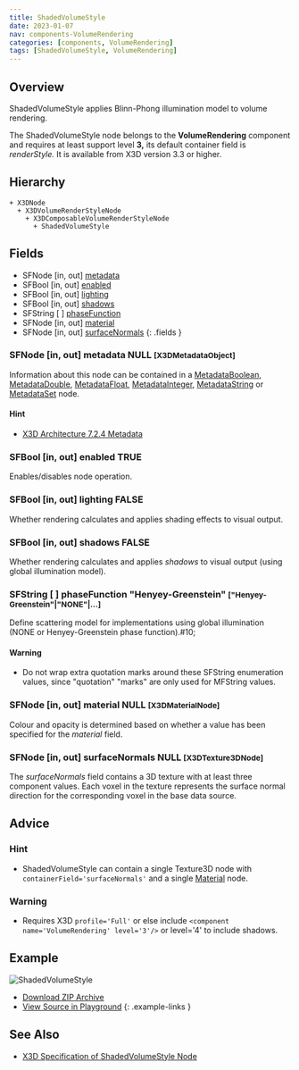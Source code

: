 ```yaml
---
title: ShadedVolumeStyle
date: 2023-01-07
nav: components-VolumeRendering
categories: [components, VolumeRendering]
tags: [ShadedVolumeStyle, VolumeRendering]
---
```

<style>
.post h3 {
  word-spacing: 0.2em;
}
</style>

## Overview

ShadedVolumeStyle applies Blinn-Phong illumination model to volume rendering.

The ShadedVolumeStyle node belongs to the **VolumeRendering** component and requires at least support level **3,** its default container field is *renderStyle.* It is available from X3D version 3.3 or higher.

## Hierarchy

```
+ X3DNode
  + X3DVolumeRenderStyleNode
    + X3DComposableVolumeRenderStyleNode
      + ShadedVolumeStyle
```

## Fields

- SFNode \[in, out\] [metadata](#sfnode-in-out-metadata-null-x3dmetadataobject)
- SFBool \[in, out\] [enabled](#sfbool-in-out-enabled-true)
- SFBool \[in, out\] [lighting](#sfbool-in-out-lighting-false)
- SFBool \[in, out\] [shadows](#sfbool-in-out-shadows-false)
- SFString \[ \] [phaseFunction](#sfstring---phasefunction-henyey-greenstein-henyey-greensteinnone)
- SFNode \[in, out\] [material](#sfnode-in-out-material-null-x3dmaterialnode)
- SFNode \[in, out\] [surfaceNormals](#sfnode-in-out-surfacenormals-null-x3dtexture3dnode)
{: .fields }

### SFNode [in, out] **metadata** NULL <small>[X3DMetadataObject]</small>

Information about this node can be contained in a [MetadataBoolean](/x_ite/components/core/metadataboolean/), [MetadataDouble](/x_ite/components/core/metadatadouble/), [MetadataFloat](/x_ite/components/core/metadatafloat/), [MetadataInteger](/x_ite/components/core/metadatainteger/), [MetadataString](/x_ite/components/core/metadatastring/) or [MetadataSet](/x_ite/components/core/metadataset/) node.

#### Hint

- [X3D Architecture 7.2.4 Metadata](https://www.web3d.org/specifications/X3Dv4/ISO-IEC19775-1v4-IS/Part01/components/core.html#Metadata)

### SFBool [in, out] **enabled** TRUE

Enables/disables node operation.

### SFBool [in, out] **lighting** FALSE

Whether rendering calculates and applies shading effects to visual output.

### SFBool [in, out] **shadows** FALSE

Whether rendering calculates and applies *shadows* to visual output (using global illumination model).

### SFString [ ] **phaseFunction** "Henyey-Greenstein" <small>["Henyey-Greenstein"|"NONE"|...]</small>

Define scattering model for implementations using global illumination (NONE or Henyey-Greenstein phase function).#10;

#### Warning

- Do not wrap extra quotation marks around these SFString enumeration values, since "quotation" "marks" are only used for MFString values.

### SFNode [in, out] **material** NULL <small>[X3DMaterialNode]</small>

Colour and opacity is determined based on whether a value has been specified for the *material* field.

### SFNode [in, out] **surfaceNormals** NULL <small>[X3DTexture3DNode]</small>

The *surfaceNormals* field contains a 3D texture with at least three component values. Each voxel in the texture represents the surface normal direction for the corresponding voxel in the base data source.

## Advice

### Hint

- ShadedVolumeStyle can contain a single Texture3D node with `containerField='surfaceNormals'` and a single [Material](/x_ite/components/shape/material/) node.

### Warning

- Requires X3D `profile='Full'` or else include `<component name='VolumeRendering' level='3'/>` or level='4' to include shadows.

## Example

<x3d-canvas class="xr-button-br" src="https://create3000.github.io/media/examples/VolumeRendering/ShadedVolumeStyle/ShadedVolumeStyle.x3d" contentScale="auto" update="auto">
  <img src="https://create3000.github.io/media/examples/VolumeRendering/ShadedVolumeStyle/screenshot.avif" alt="ShadedVolumeStyle"/>
</x3d-canvas>

- [Download ZIP Archive](https://create3000.github.io/media/examples/VolumeRendering/ShadedVolumeStyle/ShadedVolumeStyle.zip)
- [View Source in Playground](/x_ite/playground/?url=https://create3000.github.io/media/examples/VolumeRendering/ShadedVolumeStyle/ShadedVolumeStyle.x3d)
{: .example-links }

## See Also

- [X3D Specification of ShadedVolumeStyle Node](https://www.web3d.org/documents/specifications/19775-1/V4.0/Part01/components/volume.html#ShadedVolumeStyle)
